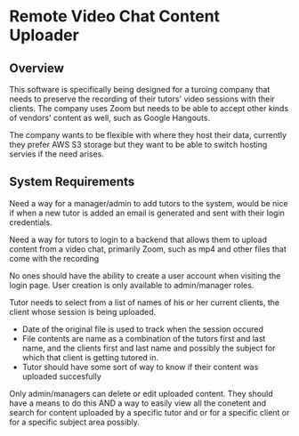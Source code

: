 # Remote Video Chat Content Uploader

## Overview
This software is specifically being designed for a turoing company that needs to preserve the recording of their tutors' video sessions with their clients. The company uses Zoom but needs to be able to accept other kinds of vendors' content as well, such as Google Hangouts.

The company wants to be flexible with where they host their data, currently they prefer AWS S3 storage but they want to be able to switch hosting servies if the need arises.

## System Requirements

Need a way for a manager/admin to add tutors to the system, would be nice if when a new tutor is added an email is generated and sent with their login credentials.

Need a way for tutors to login to a backend that allows them to upload content from a video chat, primarily Zoom, such as mp4 and other files that come with the recording

No ones should have the ability to create a user account when visiting the login page. User creation is only available to admin/manager roles.

Tutor needs to select from a list of names of his or her current clients, the client whose session is being uploaded.
- Date of the original file is used to track when the session occured
- File contents are name as a combination of the tutors first and last name, and the clients first and last name and possibly the subject for which that client is getting tutored in.
- Tutor should have some sort of way to know if their content was uploaded succesfully

Only admin/managers can delete or edit uploaded content. They should have a means to do this AND a way to easily view all the conetent and search for content uploaded by a specific tutor and or for a specific client or for a specific subject area possibly.
